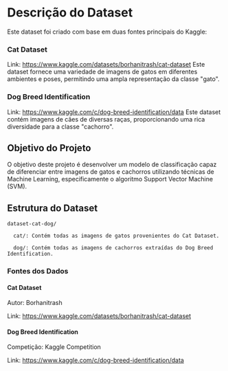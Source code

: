 # Descrição do Dataset
Este dataset foi criado com base em duas fontes principais do Kaggle:

### Cat Dataset
Link: https://www.kaggle.com/datasets/borhanitrash/cat-dataset
Este dataset fornece uma variedade de imagens de gatos em diferentes ambientes e poses, permitindo uma ampla representação da classe "gato".

### Dog Breed Identification
Link: https://www.kaggle.com/c/dog-breed-identification/data
Este dataset contém imagens de cães de diversas raças, proporcionando uma rica diversidade para a classe "cachorro".


## Objetivo do Projeto
O objetivo deste projeto é desenvolver um modelo de classificação capaz de diferenciar entre imagens de gatos e cachorros utilizando técnicas de Machine Learning, especificamente o algoritmo Support Vector Machine (SVM).

## Estrutura do Dataset
    dataset-cat-dog/

      cat/: Contém todas as imagens de gatos provenientes do Cat Dataset.
  
      dog/: Contém todas as imagens de cachorros extraídas do Dog Breed Identification.


### Fontes dos Dados

#### Cat Dataset
Autor: Borhanitrash

Link: https://www.kaggle.com/datasets/borhanitrash/cat-dataset

#### Dog Breed Identification
Competição: Kaggle Competition

Link: https://www.kaggle.com/c/dog-breed-identification/data
